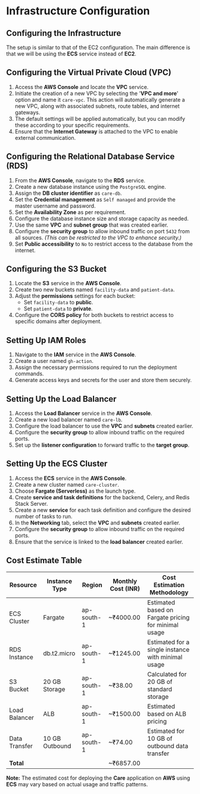# Infrastructure Configuration

## Configuring the Infrastructure

The setup is similar to that of the EC2 configuration. The main difference is that we will be using the **ECS** service instead of **EC2**.

## Configuring the Virtual Private Cloud (VPC)

1. Access the **AWS Console** and locate the **VPC** service.
2. Initiate the creation of a new VPC by selecting the '**VPC and more**' option and name it `care-vpc`. This action will automatically generate a new VPC, along with associated subnets, route tables, and internet gateways.
3. The default settings will be applied automatically, but you can modify these according to your specific requirements.
4. Ensure that the **Internet Gateway** is attached to the VPC to enable external communication.

## Configuring the Relational Database Service (RDS)

1. From the **AWS Console**, navigate to the **RDS** service.
2. Create a new database instance using the `PostgreSQL` engine.
3. Assign the **DB cluster identifier** as `care-db`.
4. Set the **Credential management** as `Self managed` and provide the master username and password.
5. Set the **Availability Zone** as per requirement.
6. Configure the database instance size and storage capacity as needed.
7. Use the same **VPC** and **subnet group** that was created earlier.
8. Configure the **security group** to allow inbound traffic on port `5432` from all sources. *(This can be restricted to the VPC to enhance security.)*
9. Set **Public accessibility** to `No` to restrict access to the database from the internet.

## Configuring the S3 Bucket

1. Locate the **S3** service in the **AWS Console**.
2. Create two new buckets named `facility-data` and `patient-data`.
3. Adjust the **permissions** settings for each bucket:
   - Set `facility-data` to **public**.
   - Set `patient-data` to **private**.
4. Configure the **CORS policy** for both buckets to restrict access to specific domains after deployment.

## Setting Up IAM Roles

1. Navigate to the **IAM** service in the **AWS Console**.
2. Create a user named `gh-action`.
3. Assign the necessary permissions required to run the deployment commands.
4. Generate access keys and secrets for the user and store them securely.

## Setting Up the Load Balancer

1. Access the **Load Balancer** service in the **AWS Console**.
2. Create a new load balancer named `care-lb`.
3. Configure the load balancer to use the **VPC** and **subnets** created earlier.
4. Configure the **security group** to allow inbound traffic on the required ports.
5. Set up the **listener configuration** to forward traffic to the **target group**.

## Setting Up the ECS Cluster

1. Access the **ECS** service in the **AWS Console**.
2. Create a new cluster named `care-cluster`.
3. Choose **Fargate (Serverless)** as the launch type.
4. Create **service and task definitions** for the backend, Celery, and Redis Stack Server.
5. Create a new **service** for each task definition and configure the desired number of tasks to run.
6. In the **Networking** tab, select the **VPC** and **subnets** created earlier.
7. Configure the **security group** to allow inbound traffic on the required ports.
8. Ensure that the service is linked to the **load balancer** created earlier.

## Cost Estimate Table

| Resource       | Instance Type | Region      | Monthly Cost (INR) | Cost Estimation Methodology                         |
|----------------|---------------|-------------|--------------------|-----------------------------------------------------|
| ECS Cluster    | Fargate       | ap-south-1  | ~₹4000.00          | Estimated based on Fargate pricing for minimal usage|
| RDS Instance   | db.t2.micro   | ap-south-1  | ~₹1245.00          | Estimated for a single instance with minimal usage  |
| S3 Bucket      | 20 GB Storage | ap-south-1  | ~₹38.00            | Calculated for 20 GB of standard storage            |
| Load Balancer  | ALB           | ap-south-1  | ~₹1500.00          | Estimated based on ALB pricing                      |
| Data Transfer  | 10 GB Outbound| ap-south-1  | ~₹74.00            | Estimated for 10 GB of outbound data transfer       |
| **Total**      |               |             | ~₹6857.00          |                                                     |

**Note:** The estimated cost for deploying the **Care** application on **AWS** using **ECS** may vary based on actual usage and traffic patterns.
